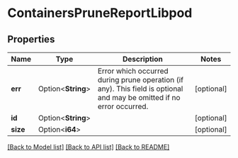 # ContainersPruneReportLibpod

## Properties

Name | Type | Description | Notes
------------ | ------------- | ------------- | -------------
**err** | Option<**String**> | Error which occurred during prune operation (if any). This field is optional and may be omitted if no error occurred. | [optional]
**id** | Option<**String**> |  | [optional]
**size** | Option<**i64**> |  | [optional]

[[Back to Model list]](../README.md#documentation-for-models) [[Back to API list]](../README.md#documentation-for-api-endpoints) [[Back to README]](../README.md)


